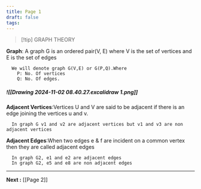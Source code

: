 ```yaml
---
title: Page 1
draft: false
tags:
---
```

>[!tip] GRAPH THEORY 

**Graph**: A graph G is an ordered pair(V, E) where V is the set of vertices and E is the set of edges
```
  We will denote graph G(V,E) or G(P,Q).Where
    P: No. Of vertices 
    Q: No. Of edges. 
  ```
##### ![[Drawing 2024-11-02 08.40.27.excalidraw 1.png]]
**Adjacent Vertices**:Vertices U and V are said to be adjacent if there is an edge joining the vertices u and v.
```
  In graph G v1 and v2 are adjacent vertices but v1 and v3 are non adjacent vertices 
```
**Adjacent Edges**:When two edges e & f are incident on a common vertex then they are called adjacent edges
```
  In graph G2, e1 and e2 are adjacent edges 
  In graph G2, e5 and e8 are non adjacent edges
  ```

---
**Next :** [[Page 2]]
